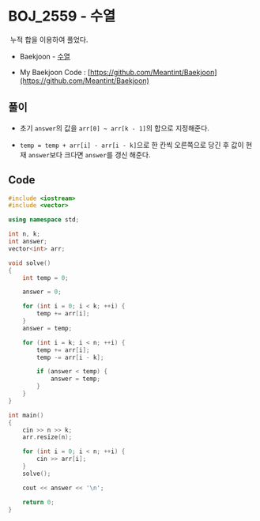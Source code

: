 # BOJ_2559 - 수열

&nbsp;누적 합을 이용하여 풀었다.

- Baekjoon - [수열](https://www.acmicpc.net/problem/2559)

- My Baekjoon Code : [https://github.com/Meantint/Baekjoon](https://github.com/Meantint/Baekjoon)

## 풀이

- 초기 `answer`의 값을 `arr[0] ~ arr[k - 1]`의 합으로 지정해준다.

- `temp = temp + arr[i] - arr[i - k]`으로 한 칸씩 오른쪽으로 당긴 후 값이 현재 `answer`보다 크다면 `answer`를 갱신 해준다.

## Code

```cpp
#include <iostream>
#include <vector>

using namespace std;

int n, k;
int answer;
vector<int> arr;

void solve()
{
    int temp = 0;

    answer = 0;

    for (int i = 0; i < k; ++i) {
        temp += arr[i];
    }
    answer = temp;

    for (int i = k; i < n; ++i) {
        temp += arr[i];
        temp -= arr[i - k];

        if (answer < temp) {
            answer = temp;
        }
    }
}

int main()
{
    cin >> n >> k;
    arr.resize(n);

    for (int i = 0; i < n; ++i) {
        cin >> arr[i];
    }
    solve();

    cout << answer << '\n';

    return 0;
}
```
